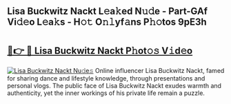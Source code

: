 ## Lisa Buckwitz Nackt L𝚎a𝚔ed N𝚞𝚍e - Part-GAf Vi𝚍𝚎o L𝚎a𝚔s - H𝚘𝚝 O𝚗𝚕yf𝚊ns P𝚑𝚘tos 9pE3h

# <h2><a href="http://kf273bi.oniu.top/?m=Lisa+Buckwitz+Nackt">🔗👉 🔴 Lisa Buckwitz Nackt P𝚑ot𝚘𝚜 V𝚒d𝚎o</a></h2>

[![Lisa Buckwitz Nackt Nu𝚍e𝚜](https://i.imgur.com/0qMVB7G.gif)](http://kf273bi.oniu.top/?m=Lisa+Buckwitz+Nackt)
Online influencer Lisa Buckwitz Nackt, famed for sharing dance and lifestyle knowledge, through presentations and personal vlogs. The public face of Lisa Buckwitz Nackt exudes warmth and authenticity, yet the inner workings of his private life remain a puzzle.  
